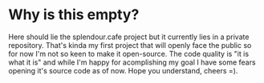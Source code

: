 # Why is this empty?
Here should lie the splendour.cafe project but it currently lies in a private repository. That's kinda my first project that will openly face the public so for now I'm not so keen to make it open-source. The code quality is "it is what it is" and while I'm happy for acomplishing my goal I have some fears opening it's source code as of now. Hope you understand, cheers =).
